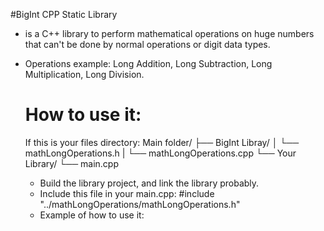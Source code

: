 #BigInt CPP Static Library
- is a C++ library to perform mathematical operations on huge numbers that can't be done by normal operations or digit data types.
- Operations example: Long Addition, Long Subtraction, Long Multiplication, Long Division.

  # How to use it:
  If this is your files directory:
  Main folder/
  ├── BigInt Libray/
  │ └── mathLongOperations.h
  | └── mathLongOperations.cpp
  └── Your Library/
    └── main.cpp
  
  - Build the library project, and link the library probably.
  - Include this file in your main.cpp: #include "../mathLongOperations/mathLongOperations.h"
  - Example of how to use it:
  
